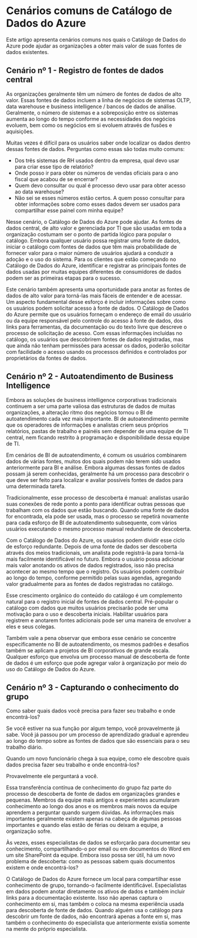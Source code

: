 <properties
   pageTitle="Cenários comuns do Catálogo de Dados do Azure | Microsoft Azure"
   description="Uma visão geral dos cenários comuns para o Catálogo de Dados do Azure, incluindo o registro e a descoberta de fontes de dados de alto valor, a habilitação de business intelligence de autoatendimento e a captura de conhecimento local existente sobre fontes de dados e processos."
   services="data-catalog"
   documentationCenter=""
   authors="steelanddata"
   manager="NA"
   editor=""
   tags=""/>
<tags
   ms.service="data-catalog"
   ms.devlang="NA"
   ms.topic="article"
   ms.tgt_pltfrm="NA"
   ms.workload="data-catalog"
   ms.date="10/03/2016"
   ms.author="maroche"/>



# <a name="azure-data-catalog-common-scenarios"></a>Cenários comuns de Catálogo de Dados do Azure

Este artigo apresenta cenários comuns nos quais o Catálogo de Dados do Azure pode ajudar as organizações a obter mais valor de suas fontes de dados existentes.

## <a name="scenario-#1---registration-of-central-data-sources"></a>Cenário nº 1 - Registro de fontes de dados central

As organizações geralmente têm um número de fontes de dados de alto valor. Essas fontes de dados incluem a linha de negócios de sistemas OLTP, data warehouse e business intelligence / bancos de dados de análise. Geralmente, o número de sistemas e a sobreposição entre os sistemas aumenta ao longo do tempo conforme as necessidades dos negócios evoluem, bem como os negócios em si evoluem através de fusões e aquisições.

Muitas vezes é difícil para os usuários saber onde localizar os dados dentro dessas fontes de dados. Perguntas como essas são todas muito comuns:

- Dos três sistemas de RH usados dentro da empresa, qual devo usar para criar esse tipo de relatório?
- Onde posso ir para obter os números de vendas oficiais para o ano fiscal que acabou de se encerrar?
- Quem devo consultar ou qual é processo devo usar para obter acesso ao data warehouse?
- Não sei se esses números estão certos. A quem posso consultar para obter informações sobre como esses dados devem ser usados para compartilhar esse painel com minha equipe?

Nesse cenário, o Catálogo de Dados do Azure pode ajudar. As fontes de dados central, de alto valor e gerenciada por TI que são usadas em toda a organização costumam ser o ponto de partida lógico para popular o catálogo. Embora qualquer usuário possa registrar uma fonte de dados, iniciar o catálogo com fontes de dados que têm mais probabilidade de fornecer valor para o maior número de usuários ajudará a conduzir a adoção e o uso do sistema. Para os clientes que estão começando no Catálogo de Dados do Azure, identificar e registrar as principais fontes de dados usadas por muitas equipes diferentes de consumidores de dados podem ser as primeiras etapas para o sucesso.

Este cenário também apresenta uma oportunidade para anotar as fontes de dados de alto valor para torná-las mais fáceis de entender e de acessar. Um aspecto fundamental desse esforço é incluir informações sobre como os usuários podem solicitar acesso à fonte de dados. O Catálogo de Dados do Azure permite que os usuários forneçam o endereço de email do usuário ou da equipe responsável pelo controle do acesso à fonte de dados, dos links para ferramentas, da documentação ou do texto livre que descreve o processo de solicitação de acesso. Com essas informações incluídas no catálogo, os usuários que descobrirem fontes de dados registradas, mas que ainda não tenham permissões para acessar os dados, poderão solicitar com facilidade o acesso usando os processos definidos e controlados por proprietários da fontes de dados.

## <a name="scenario-#2---self-service-business-intelligence"></a>Cenário nº 2 - Autoatendimento de Business Intelligence

Embora as soluções de business intelligence corporativas tradicionais continuem a ser uma parte valiosa das estruturas de dados de muitas organizações, a alteração ritmo dos negócios tornou o BI de autoatendimento cada vez mais importante. BI de autoatendimento permite que os operadores de informações e analistas criem seus próprios relatórios, pastas de trabalho e painéis sem depender de uma equipe de TI central, nem ficando restrito à programação e disponibilidade dessa equipe de TI.

Em cenários de BI de autoatendimento, é comum os usuários combinarem dados de várias fontes, muitos dos quais podem não terem sido usados anteriormente para BI e análise. Embora algumas dessas fontes de dados possam já serem conhecidas, geralmente há um processo para descobrir o que deve ser feito para localizar e avaliar possíveis fontes de dados para uma determinada tarefa.

Tradicionalmente, esse processo de descoberta é manual: analistas usarão suas conexões de rede ponto a ponto para identificar outras pessoas que trabalham com os dados que estão buscando. Quando uma fonte de dados for encontrada, ela pode ser usada, mas o processo se repetirá novamente para cada esforço de BI de autoatendimento subsequente, com vários usuários executando o mesmo processo manual redundante de descoberta.

Com o Catálogo de Dados do Azure, os usuários podem dividir esse ciclo de esforço redundante. Depois de uma fonte de dados ser descoberta através dos meios tradicionais, um analista pode registrá-la para torná-la mais facilmente identificável no futuro. Embora o usuário possa adicionar mais valor anotando os ativos de dados registrados, isso não precisa acontecer ao mesmo tempo que o registro. Os usuários podem contribuir ao longo do tempo, conforme permitido pelas suas agendas, agregando valor gradualmente para as fontes de dados registradas no catálogo.

Esse crescimento orgânico do conteúdo do catálogo é um complemento natural para o registro inicial de fontes de dados central. Pré-popular o catálogo com dados que muitos usuários precisarão pode ser uma motivação para o uso e descoberta iniciais. Habilitar usuários para registrem e anotarem fontes adicionais pode ser uma maneira de envolver a eles e seus colegas.

Também vale a pena observar que embora esse cenário se concentre especificamente no BI de autoatendimento, os mesmos padrões e desafios também se aplicam a projetos de BI corporativos de grande escala. Qualquer esforço que envolva um processo manual de descoberta de fonte de dados é um esforço que pode agregar valor à organização por meio do uso do Catálogo de Dados do Azure.

## <a name="scenario-#3---capturing-tribal-knowledge"></a>Cenário nº 3 - Capturando o conhecimento do grupo

Como saber quais dados você precisa para fazer seu trabalho e onde encontrá-los?

Se você estiver na sua função por algum tempo, você provavelmente já sabe. Você já passou por um processo de aprendizado gradual e aprendeu ao longo do tempo sobre as fontes de dados que são essenciais para o seu trabalho diário.

Quando um novo funcionário chega à sua equipe, como ele descobre quais dados precisa fazer seu trabalho e onde encontrá-los?

Provavelmente ele perguntará a você.

Essa transferência contínua de conhecimento do grupo faz parte do processo de descoberta de fonte de dados em organizações grandes e pequenas. Membros da equipe mais antigos e experientes acumularam conhecimento ao longo dos anos e os membros mais novos da equipe aprendem a perguntar quando surgem dúvidas. As informações mais importantes geralmente existem apenas na cabeça de algumas pessoas importantes e quando elas estão de férias ou deixam a equipe, a organização sofre.

Às vezes, esses especialistas de dados se esforçarão para documentar seu conhecimento, compartilhando-o por email ou em documentos do Word em um site SharePoint da equipe. Embora isso possa ser útil, há um novo problema de descoberta: como as pessoas sabem quais documentos existem e onde encontrá-los?

O Catálogo de Dados do Azure fornece um local para compartilhar esse conhecimento de grupo, tornando-o facilmente identificável. Especialistas em dados podem anotar diretamente os ativos de dados e também incluir links para a documentação existente. Isso não apenas captura o conhecimento em si, mas também o coloca na mesma experiência usada para descoberta de fonte de dados. Quando alguém usa o catálogo para descobrir um fonte de dados, não encontrará apenas a fonte em si, mas também o conhecimento do especialista que anteriormente existia somente na mente do próprio especialista.



<!--HONumber=Oct16_HO2-->


